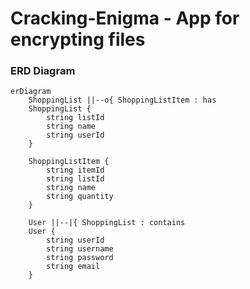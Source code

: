 # Cracking-Enigma - App for encrypting files

### ERD Diagram
``` mermaid
erDiagram
    ShoppingList ||--o{ ShoppingListItem : has
    ShoppingList {
	    string listId
        string name
        string userId
    }
	
	ShoppingListItem {
		string itemId
		string listId
		string name
		string quantity
	}

    User ||--|{ ShoppingList : contains
    User {
        string userId
        string username
        string password
        string email
    }
    

```